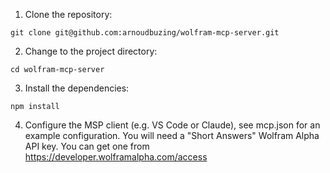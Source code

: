 1. Clone the repository:

```
git clone git@github.com:arnoudbuzing/wolfram-mcp-server.git
```

2. Change to the project directory:

```
cd wolfram-mcp-server
```

3. Install the dependencies:

```
npm install
```

4. Configure the MSP client (e.g. VS Code or Claude), see mcp.json for an example configuration. You will need a "Short Answers" Wolfram Alpha API key. You can get one from https://developer.wolframalpha.com/access